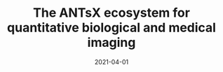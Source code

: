 ---
title: "The ANTsX ecosystem for quantitative biological and medical imaging"
collection: publications
permalink: /publication/2021-04-01-The-ANTsX-ecosystem-for-quantitative-biological-and-medical-imaging
date: 2021-04-01
venue: 'Scientific reports'
paperurl: 'http://dx.doi.org/10.1038/s41598-021-87564-6'
citation: 'Tustison, Nicholas J, Cook, Philip A, Holbrook, Andrew J, Johnson, Hans J, Muschelli, John, <b>Devenyi, Gabriel A</b>, Duda, Jeffrey T, Das, Sandhitsu R, Cullen, Nicholas C, Gillen, Daniel L, Yassa, Michael A, Stone, James R, Gee, James C, Avants, Brian B, &quot;<i>The ANTsX ecosystem for quantitative biological and medical imaging</i>.&quot; Scientific reports, 2021.'
---